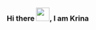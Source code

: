 ### Hi there <img src="https://raw.githubusercontent.com/MartinHeinz/MartinHeinz/master/wave.gif" width="30px">, I am Krina

<!--
**Krinap21/Krinap21** is a ✨ _special_ ✨ repository because its `README.md` (this file) appears on your GitHub profile.

Here are some ideas to get you started:

🔭 I’m currently working on ...
🌱 I’m currently learning ...
- 👯 I’m looking to collaborate on ...
- 🤔 I’m looking for help with ...
- 💬 Ask me about ...
- 📫 How to reach me: ...
- 😄 Pronouns: ...
- ⚡ Fun fact: ...
-->
